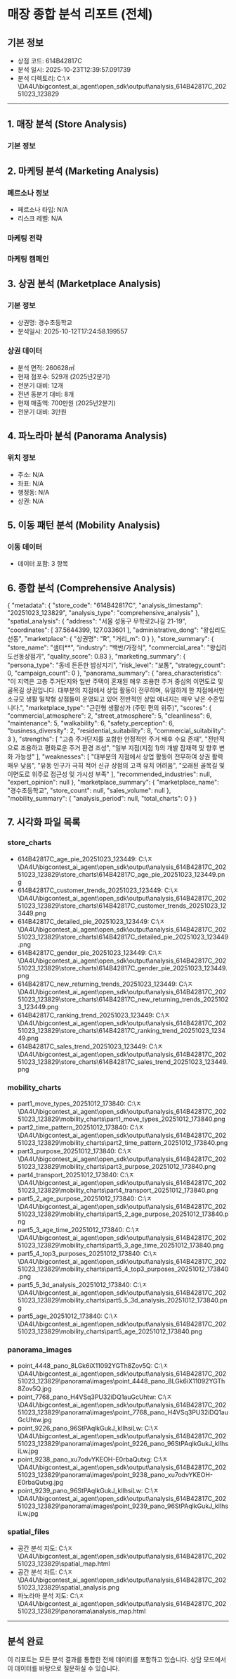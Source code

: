 # 매장 종합 분석 리포트 (전체)

## 기본 정보
- 상점 코드: 614B42817C
- 분석 일시: 2025-10-23T12:39:57.091739
- 분석 디렉토리: C:\ㅈ\DA4U\bigcontest_ai_agent\open_sdk\output\analysis_614B42817C_20251023_123829

---

## 1. 매장 분석 (Store Analysis)

### 기본 정보
## 2. 마케팅 분석 (Marketing Analysis)

### 페르소나 정보
- 페르소나 타입: N/A
- 리스크 레벨: N/A

### 마케팅 전략

### 마케팅 캠페인
## 3. 상권 분석 (Marketplace Analysis)

### 기본 정보
- 상권명: 경수초등학교
- 분석일시: 2025-10-12T17:24:58.199557

### 상권 데이터
- 분석 면적: 260628㎡
- 현재 점포수: 529개 (2025년2분기)
- 전분기 대비: 12개
- 전년 동분기 대비: 8개
- 현재 매출액: 700만원 (2025년2분기)
- 전분기 대비: 3만원

## 4. 파노라마 분석 (Panorama Analysis)

### 위치 정보
- 주소: N/A
- 좌표: N/A
- 행정동: N/A
- 상권: N/A

## 5. 이동 패턴 분석 (Mobility Analysis)

### 이동 데이터
- 데이터 포함: 3 항목

## 6. 종합 분석 (Comprehensive Analysis)

{
  "metadata": {
    "store_code": "614B42817C",
    "analysis_timestamp": "20251023_123829",
    "analysis_type": "comprehensive_analysis"
  },
  "spatial_analysis": {
    "address": "서울  성동구  무학로2나길  21-19",
    "coordinates": [
      37.5644399,
      127.033601
    ],
    "administrative_dong": "왕십리도선동",
    "marketplace": {
      "상권명": "R",
      "거리_m": 0
    }
  },
  "store_summary": {
    "store_name": "샘터**",
    "industry": "백반/가정식",
    "commercial_area": "왕십리도선동상점가",
    "quality_score": 0.83
  },
  "marketing_summary": {
    "persona_type": "동네 든든한 밥상지기",
    "risk_level": "보통",
    "strategy_count": 0,
    "campaign_count": 0
  },
  "panorama_summary": {
    "area_characteristics": "이 지역은 고층 주거단지와 일반 주택이 혼재된 매우 조용한 주거 중심의 이면도로 및 골목길 상권입니다. 대부분의 지점에서 상업 활동이 전무하며, 유일하게 한 지점에서만 소규모 생활 밀착형 상점들이 운영되고 있어 전반적인 상업 에너지는 매우 낮은 수준입니다.",
    "marketplace_type": "근린형 생활상가 (주민 편의 위주)",
    "scores": {
      "commercial_atmosphere": 2,
      "street_atmosphere": 5,
      "cleanliness": 6,
      "maintenance": 5,
      "walkability": 6,
      "safety_perception": 6,
      "business_diversity": 2,
      "residential_suitability": 8,
      "commercial_suitability": 3
    },
    "strengths": [
      "고층 주거단지를 포함한 안정적인 주거 배후 수요 존재",
      "전반적으로 조용하고 평화로운 주거 환경 조성",
      "일부 지점(지점 1)의 개발 잠재력 및 향후 변화 가능성"
    ],
    "weaknesses": [
      "대부분의 지점에서 상업 활동이 전무하여 상권 활력 매우 낮음",
      "유동 인구가 극히 적어 신규 상점의 고객 유치 어려움",
      "오래된 골목길 및 이면도로 위주로 접근성 및 가시성 부족"
    ],
    "recommended_industries": null,
    "expert_opinion": null
  },
  "marketplace_summary": {
    "marketplace_name": "경수초등학교",
    "store_count": null,
    "sales_volume": null
  },
  "mobility_summary": {
    "analysis_period": null,
    "total_charts": 0
  }
}

## 7. 시각화 파일 목록

### store_charts
- 614B42817C_age_pie_20251023_123449: C:\ㅈ\DA4U\bigcontest_ai_agent\open_sdk\output\analysis_614B42817C_20251023_123829\store_charts\614B42817C_age_pie_20251023_123449.png
- 614B42817C_customer_trends_20251023_123449: C:\ㅈ\DA4U\bigcontest_ai_agent\open_sdk\output\analysis_614B42817C_20251023_123829\store_charts\614B42817C_customer_trends_20251023_123449.png
- 614B42817C_detailed_pie_20251023_123449: C:\ㅈ\DA4U\bigcontest_ai_agent\open_sdk\output\analysis_614B42817C_20251023_123829\store_charts\614B42817C_detailed_pie_20251023_123449.png
- 614B42817C_gender_pie_20251023_123449: C:\ㅈ\DA4U\bigcontest_ai_agent\open_sdk\output\analysis_614B42817C_20251023_123829\store_charts\614B42817C_gender_pie_20251023_123449.png
- 614B42817C_new_returning_trends_20251023_123449: C:\ㅈ\DA4U\bigcontest_ai_agent\open_sdk\output\analysis_614B42817C_20251023_123829\store_charts\614B42817C_new_returning_trends_20251023_123449.png
- 614B42817C_ranking_trend_20251023_123449: C:\ㅈ\DA4U\bigcontest_ai_agent\open_sdk\output\analysis_614B42817C_20251023_123829\store_charts\614B42817C_ranking_trend_20251023_123449.png
- 614B42817C_sales_trend_20251023_123449: C:\ㅈ\DA4U\bigcontest_ai_agent\open_sdk\output\analysis_614B42817C_20251023_123829\store_charts\614B42817C_sales_trend_20251023_123449.png
### mobility_charts
- part1_move_types_20251012_173840: C:\ㅈ\DA4U\bigcontest_ai_agent\open_sdk\output\analysis_614B42817C_20251023_123829\mobility_charts\part1_move_types_20251012_173840.png
- part2_time_pattern_20251012_173840: C:\ㅈ\DA4U\bigcontest_ai_agent\open_sdk\output\analysis_614B42817C_20251023_123829\mobility_charts\part2_time_pattern_20251012_173840.png
- part3_purpose_20251012_173840: C:\ㅈ\DA4U\bigcontest_ai_agent\open_sdk\output\analysis_614B42817C_20251023_123829\mobility_charts\part3_purpose_20251012_173840.png
- part4_transport_20251012_173840: C:\ㅈ\DA4U\bigcontest_ai_agent\open_sdk\output\analysis_614B42817C_20251023_123829\mobility_charts\part4_transport_20251012_173840.png
- part5_2_age_purpose_20251012_173840: C:\ㅈ\DA4U\bigcontest_ai_agent\open_sdk\output\analysis_614B42817C_20251023_123829\mobility_charts\part5_2_age_purpose_20251012_173840.png
- part5_3_age_time_20251012_173840: C:\ㅈ\DA4U\bigcontest_ai_agent\open_sdk\output\analysis_614B42817C_20251023_123829\mobility_charts\part5_3_age_time_20251012_173840.png
- part5_4_top3_purposes_20251012_173840: C:\ㅈ\DA4U\bigcontest_ai_agent\open_sdk\output\analysis_614B42817C_20251023_123829\mobility_charts\part5_4_top3_purposes_20251012_173840.png
- part5_5_3d_analysis_20251012_173840: C:\ㅈ\DA4U\bigcontest_ai_agent\open_sdk\output\analysis_614B42817C_20251023_123829\mobility_charts\part5_5_3d_analysis_20251012_173840.png
- part5_age_20251012_173840: C:\ㅈ\DA4U\bigcontest_ai_agent\open_sdk\output\analysis_614B42817C_20251023_123829\mobility_charts\part5_age_20251012_173840.png
### panorama_images
- point_4448_pano_8LGk6iX11092YGTh8Zov5Q: C:\ㅈ\DA4U\bigcontest_ai_agent\open_sdk\output\analysis_614B42817C_20251023_123829\panorama\images\point_4448_pano_8LGk6iX11092YGTh8Zov5Q.jpg
- point_7768_pano_H4VSq3PU32iDQ1auGcUhtw: C:\ㅈ\DA4U\bigcontest_ai_agent\open_sdk\output\analysis_614B42817C_20251023_123829\panorama\images\point_7768_pano_H4VSq3PU32iDQ1auGcUhtw.jpg
- point_9226_pano_96StPAqlkGukJ_klIhsiLw: C:\ㅈ\DA4U\bigcontest_ai_agent\open_sdk\output\analysis_614B42817C_20251023_123829\panorama\images\point_9226_pano_96StPAqlkGukJ_klIhsiLw.jpg
- point_9238_pano_xu7odvYKEOH-E0rbaQutxg: C:\ㅈ\DA4U\bigcontest_ai_agent\open_sdk\output\analysis_614B42817C_20251023_123829\panorama\images\point_9238_pano_xu7odvYKEOH-E0rbaQutxg.jpg
- point_9239_pano_96StPAqlkGukJ_klIhsiLw: C:\ㅈ\DA4U\bigcontest_ai_agent\open_sdk\output\analysis_614B42817C_20251023_123829\panorama\images\point_9239_pano_96StPAqlkGukJ_klIhsiLw.jpg
### spatial_files
- 공간 분석 지도: C:\ㅈ\DA4U\bigcontest_ai_agent\open_sdk\output\analysis_614B42817C_20251023_123829\spatial_map.html
- 공간 분석 차트: C:\ㅈ\DA4U\bigcontest_ai_agent\open_sdk\output\analysis_614B42817C_20251023_123829\spatial_analysis.png
- 파노라마 분석 지도: C:\ㅈ\DA4U\bigcontest_ai_agent\open_sdk\output\analysis_614B42817C_20251023_123829\panorama\analysis_map.html

---

## 분석 완료
이 리포트는 모든 분석 결과를 통합한 전체 데이터를 포함하고 있습니다.
상담 모드에서 이 데이터를 바탕으로 질문하실 수 있습니다.
